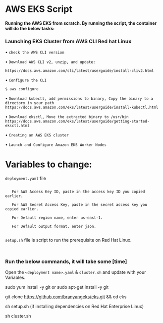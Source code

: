 # AWS EKS Script


#### Running the AWS EKS from scratch. By running the script, the container will do the below tasks:

### Launching EKS Cluster from AWS CLI Red hat Linux

   • `check the AWS CLI version`
   
   • `Download AWS CLI v2, unzip, and update: `
   
   `https://docs.aws.amazon.com/cli/latest/userguide/install-cliv2.html`
   
   • `Configure the CLI`
   
   ```$ aws configure```
   
   • `Download kubectl, add permissions to binary, Copy the binary to a directory in your path`
			`https://docs.aws.amazon.com/eks/latest/userguide/install-kubectl.html`
   
   • `Download eksctl, Move the extracted binary to /usr/bin`
		`https://docs.aws.amazon.com/eks/latest/userguide/getting-started-eksctl.html`

   • `Creating an AWS EKS cluster`

   • `Launch and Configure Amazon EKS Worker Nodes`



# Variables to change:

`deployment.yaml` file 

```

   For AWS Access Key ID, paste in the access key ID you copied earlier.
   
   For AWS Secret Access Key, paste in the secret access key you copied earlier.
   
   For Default region name, enter us-east-1.
   
   For Default output format, enter json.


```

`setup.sh` file is script to run the prerequisite on Red Hat Linux.

```


```

### Run the below commands, it will take some [time]

Open the `<deployment name>.yaml` & `cluster.sh` and update with your Variables.

 sudo yum install -y git or sudo apt-get install -y git

 git clone https://github.com/branyangeks/eks.git && cd eks

 sh setup.sh (if installing dependencies on Red Hat Enterprise Linux)
 
 sh cluster.sh

```
